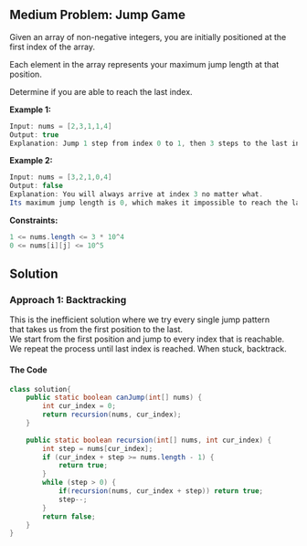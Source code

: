 

## Medium Problem: Jump Game
Given an array of non-negative integers, you are initially positioned at the first index of the array.

Each element in the array represents your maximum jump length at that position.

Determine if you are able to reach the last index.

**Example 1:**
```java
Input: nums = [2,3,1,1,4]
Output: true
Explanation: Jump 1 step from index 0 to 1, then 3 steps to the last index.
```

**Example 2:**
```java
Input: nums = [3,2,1,0,4]
Output: false
Explanation: You will always arrive at index 3 no matter what.  
Its maximum jump length is 0, which makes it impossible to reach the last index.
``` 

**Constraints:**
```java
1 <= nums.length <= 3 * 10^4  
0 <= nums[i][j] <= 10^5
```

## Solution
### Approach 1: Backtracking  
This is the inefficient solution where we try every single jump pattern  
that takes us from the first position to the last.  
We start from the first position and jump to every index that is reachable.  
We repeat the process until last index is reached. When stuck, backtrack.

#### The Code
```java
class solution{
    public static boolean canJump(int[] nums) {
        int cur_index = 0;
        return recursion(nums, cur_index);
    }
    
    public static boolean recursion(int[] nums, int cur_index) {
        int step = nums[cur_index];
        if (cur_index + step >= nums.length - 1) {
            return true;
        }
        while (step > 0) {
            if(recursion(nums, cur_index + step)) return true;
            step--;
        }
        return false;
    }
}
```